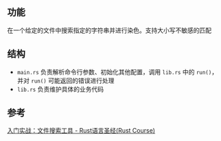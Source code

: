 ## 功能

在一个给定的文件中搜索指定的字符串并进行染色。支持大小写不敏感的匹配

## 结构

-   `main.rs` 负责解析命令行参数、初始化其他配置，调用 `lib.rs` 中的 `run()`，并对 `run()` 可能返回的错误进行处理
-   `lib.rs` 负责维护具体的业务代码

## 参考

[入门实战：文件搜索工具 - Rust语言圣经(Rust Course)](https://course.rs/basic-practice/intro.html)